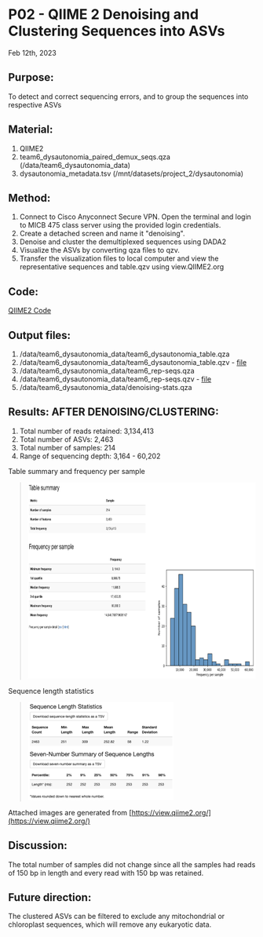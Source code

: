 # P02 - QIIME 2 Denoising and Clustering Sequences into ASVs

Feb 12th, 2023

## Purpose:
To detect and correct sequencing errors, and to group the sequences into respective ASVs

## Material: 
1. QIIME2 
2. team6_dysautonomia_paired_demux_seqs.qza (/data/team6_dysautonomia_data)
3. dysautonomia_metadata.tsv (/mnt/datasets/project_2/dysautonomia)

## Method:
1. Connect to Cisco Anyconnect Secure VPN. Open the terminal and login to MICB 475 class server using the provided login credentials.
2. Create a detached screen and name it "denoising". 
3. Denoise and cluster the demultiplexed sequences using DADA2
4. Visualize the ASVs by converting qza files to qzv.
5. Transfer the visualization files to local computer and view the representative sequences and table.qzv using view.QIIME2.org

## Code:
[QIIME2 Code](/QIIME2/QIIME2_codes.txt)

## Output files:
1. /data/team6_dysautonomia_data/team6_dysautonomia_table.qza 
2. /data/team6_dysautonomia_data/team6_dysautonomia_table.qzv - [file](/QIIME2/export/table.qzv)
3. /data/team6_dysautonomia_data/team6_rep-seqs.qza
4. /data/team6_dysautonomia_data/team6_rep-seqs.qzv - [file](/QIIME2/export/rep-seq.qzv)
5. /data/team6_dysautonomia_data/denoising-stats.qza

## Results: AFTER DENOISING/CLUSTERING:
1. Total number of reads retained: 3,134,413  
2. Total number of ASVs: 2,463
3. Total number of samples: 214
4. Range of sequencing depth: 3,164 - 60,202

Table summary and frequency per sample 
> <img src="/QIIME2/figures/table.png" height="400">

Sequence length statistics
> <img src="/QIIME2/figures/sequence_length_statistics.png" height="200">

Attached images are generated from [https://view.qiime2.org/](https://view.qiime2.org/)

## Discussion:
The total number of samples did not change since all the samples had reads of 150 bp in length and every read with 150 bp was retained.


## Future direction:
The clustered ASVs can be filtered to exclude any mitochondrial or chloroplast sequences, which will remove any eukaryotic data. 

